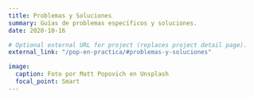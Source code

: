 ```yaml
---
title: Problemas y Soluciones
summary: Guías de problemas específicos y soluciones.
date: 2020-10-16

# Optional external URL for project (replaces project detail page).
external_link: "/pop-en-practica/#problemas-y-soluciones"

image:
  caption: Foto por Matt Popovich en Unsplash
  focal_point: Smart
---
```


